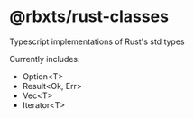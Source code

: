 # @rbxts/rust-classes

Typescript implementations of Rust's std types

Currently includes:

-   Option\<T>
-   Result\<Ok, Err>
-   Vec\<T>
-   Iterator\<T>
